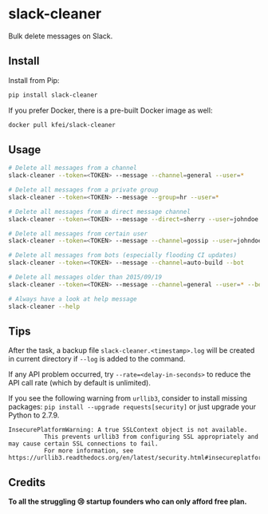 # slack-cleaner

Bulk delete messages on Slack.

## Install

Install from Pip:

```bash
pip install slack-cleaner
```

If you prefer Docker, there is a pre-built Docker image as well:

```bash
docker pull kfei/slack-cleaner
```

## Usage

```bash
# Delete all messages from a channel
slack-cleaner --token=<TOKEN> --message --channel=general --user=*

# Delete all messages from a private group
slack-cleaner --token=<TOKEN> --message --group=hr --user=*

# Delete all messages from a direct message channel
slack-cleaner --token=<TOKEN> --message --direct=sherry --user=johndoe

# Delete all messages from certain user
slack-cleaner --token=<TOKEN> --message --channel=gossip --user=johndoe

# Delete all messages from bots (especially flooding CI updates)
slack-cleaner --token=<TOKEN> --message --channel=auto-build --bot

# Delete all messages older than 2015/09/19
slack-cleaner --token=<TOKEN> --message --channel=general --user=* --before=20150919

# Always have a look at help message
slack-cleaner --help
```

## Tips

After the task, a backup file `slack-cleaner.<timestamp>.log` will be created
in current directory if `--log` is added to the command.

If any API problem occurred, try `--rate=<delay-in-seconds>` to reduce the API
call rate (which by default is unlimited).

If you see the following warning from `urllib3`, consider to install missing
packages: `pip install --upgrade requests[security]` or just upgrade your
Python to 2.7.9.

```
InsecurePlatformWarning: A true SSLContext object is not available. 
          This prevents urllib3 from configuring SSL appropriately and may cause certain SSL connections to fail. 
          For more information, see https://urllib3.readthedocs.org/en/latest/security.html#insecureplatformwarning.
```

## Credits

**To all the struggling :cry: startup founders who can only afford free plan.**

